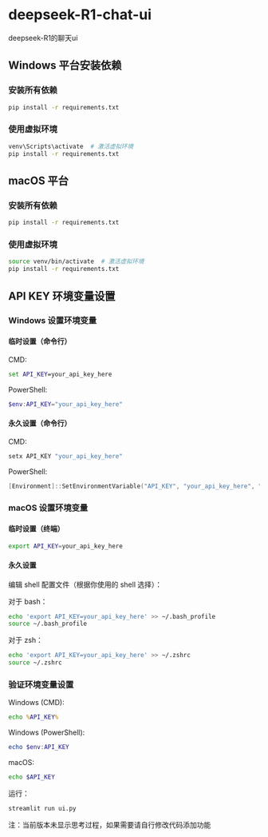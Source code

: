 # deepseek-R1-chat-ui

deepseek-R1的聊天ui

## Windows 平台安装依赖

### 安装所有依赖
```bash
pip install -r requirements.txt
```

### 使用虚拟环境
```bash
venv\Scripts\activate  # 激活虚拟环境
pip install -r requirements.txt
```

## macOS 平台

### 安装所有依赖
```bash
pip install -r requirements.txt
```

### 使用虚拟环境
```bash
source venv/bin/activate  # 激活虚拟环境
pip install -r requirements.txt
```

## API KEY 环境变量设置

### Windows 设置环境变量

#### 临时设置（命令行）

CMD:
```cmd
set API_KEY=your_api_key_here
```

PowerShell:
```powershell
$env:API_KEY="your_api_key_here"
```

#### 永久设置（命令行）

CMD:
```cmd
setx API_KEY "your_api_key_here"
```

PowerShell:
```powershell
[Environment]::SetEnvironmentVariable("API_KEY", "your_api_key_here", "User")
```

### macOS 设置环境变量

#### 临时设置（终端）
```bash
export API_KEY=your_api_key_here
```

#### 永久设置
编辑 shell 配置文件（根据你使用的 shell 选择）：

对于 bash：
```bash
echo 'export API_KEY=your_api_key_here' >> ~/.bash_profile
source ~/.bash_profile
```

对于 zsh：
```bash
echo 'export API_KEY=your_api_key_here' >> ~/.zshrc
source ~/.zshrc
```

### 验证环境变量设置

Windows (CMD):
```cmd
echo %API_KEY%
```

Windows (PowerShell):
```powershell
echo $env:API_KEY
```

macOS:
```bash
echo $API_KEY
```
运行：
```bash
streamlit run ui.py
```
注：当前版本未显示思考过程，如果需要请自行修改代码添加功能
